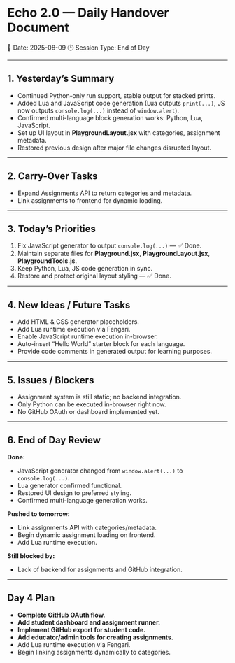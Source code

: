 # Echo 2.0 — Daily Handover Document

📅 Date: 2025-08-09
🕒 Session Type: End of Day

---

## 1. Yesterday’s Summary
- Continued Python-only run support, stable output for stacked prints.
- Added Lua and JavaScript code generation (Lua outputs `print(...)`, JS now outputs `console.log(...)` instead of `window.alert`).
- Confirmed multi-language block generation works: Python, Lua, JavaScript.
- Set up UI layout in **PlaygroundLayout.jsx** with categories, assignment metadata.
- Restored previous design after major file changes disrupted layout.

---

## 2. Carry-Over Tasks
- Expand Assignments API to return categories and metadata.
- Link assignments to frontend for dynamic loading.

---

## 3. Today’s Priorities
1. Fix JavaScript generator to output `console.log(...)` — ✅ Done.
2. Maintain separate files for **Playground.jsx**, **PlaygroundLayout.jsx**, **PlaygroundTools.js**.
3. Keep Python, Lua, JS code generation in sync.
4. Restore and protect original layout styling — ✅ Done.

---

## 4. New Ideas / Future Tasks
- Add HTML & CSS generator placeholders.
- Add Lua runtime execution via Fengari.
- Enable JavaScript runtime execution in-browser.
- Auto-insert “Hello World” starter block for each language.
- Provide code comments in generated output for learning purposes.

---

## 5. Issues / Blockers
- Assignment system is still static; no backend integration.
- Only Python can be executed in-browser right now.
- No GitHub OAuth or dashboard implemented yet.

---

## 6. End of Day Review

**Done:**
- JavaScript generator changed from `window.alert(...)` to `console.log(...)`.
- Lua generator confirmed functional.
- Restored UI design to preferred styling.
- Confirmed multi-language generation works.

**Pushed to tomorrow:**
- Link assignments API with categories/metadata.
- Begin dynamic assignment loading on frontend.
- Add Lua runtime execution.

**Still blocked by:**
- Lack of backend for assignments and GitHub integration.

---

## Day 4 Plan
- **Complete GitHub OAuth flow.**
- **Add student dashboard and assignment runner.**
- **Implement GitHub export for student code.**
- **Add educator/admin tools for creating assignments.**
- Add Lua runtime execution via Fengari.
- Begin linking assignments dynamically to categories.
